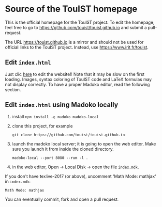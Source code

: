 # Source of the TouIST homepage

This is the official homepage for the TouIST project. To edit the homepage,
feel free to go to https://github.com/touist/touist.github.io and submit a
pull-request.

The URL https://touist.github.io is a mirror and should not be used for official
links to the TouIST project. Instead, use https://www.irit.fr/touist.

## Edit `index.html`

Just clic [here](https://www.madoko.net/editor.html#url=https://raw.githubusercontent.com/touist/touist.github.io/master/index.mdk&options=%7B)
to edit the website!! Note that it may be slow on the first loading. Images, syntax coloring of TouIST code and LaTeX formulas may not display correctly. To have a proper Madoko editor, read the following section.

## Edit `index.html` using Madoko locally

1. install `npm install -g madoko madoko-local`
2. clone this project, for example

       git clone https://github.com/touist/touist.github.io

3. launch the madoko local server; it is going to open the web editor. Make
   sure you launch it from inside the cloned directory.

       madoko-local --port 8080 --run -l .

4. in the web editor, Open -> Local Disk -> open the file `index.mdk`.

If you don't have texlive-2017 (or above), uncomment 'Math Mode: mathjax'
in `index.mdk`:

    Math Mode: mathjax

You can eventually commit, fork and open a pull request.
